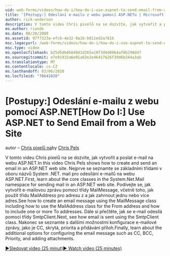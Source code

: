 ```yaml
---
uid: web-forms/videos/how-do-i/how-do-i-use-aspnet-to-send-email-from-a-web-site
title: '[Postupy:] Odeslání e-mailu z webu pomocí ASP.NETu | Microsoft Docs'
author: rick-anderson
description: V tomto videu Chris pixelů na se dozvíte, jak vytvořit a poslat e-mail na webu ASP.NET. Nejprve se seznamte se základními třídami v oboru názvů System .NET. mail f...
ms.author: riande
ms.date: 08/28/2008
ms.assetid: 97f7323a-efc6-4e32-9a16-b011ed2a781b
msc.legacyurl: /web-forms/videos/how-do-i/how-do-i-use-aspnet-to-send-email-from-a-web-site
msc.type: video
ms.openlocfilehash: b25d5db4b849d1d265a10f3d4d89b4af0b298d47
ms.sourcegitcommit: e7e91932a6e91a63e2e46417626f39d6b244a3ab
ms.translationtype: MT
ms.contentlocale: cs-CZ
ms.lasthandoff: 03/06/2020
ms.locfileid: "78641020"
---
```

# <a name="how-do-i-use-aspnet-to-send-email-from-a-web-site"></a><span data-ttu-id="27a3b-104">[Postupy:] Odeslání e-mailu z webu pomocí ASP.NET</span><span class="sxs-lookup"><span data-stu-id="27a3b-104">[How Do I:] Use ASP.NET to Send Email from a Web Site</span></span>

<span data-ttu-id="27a3b-105">autor – [Chris pixelů na](https://twitter.com/chrispels)</span><span class="sxs-lookup"><span data-stu-id="27a3b-105">by [Chris Pels](https://twitter.com/chrispels)</span></span>

<span data-ttu-id="27a3b-106">V tomto videu Chris pixelů na se dozvíte, jak vytvořit a poslat e-mail na webu ASP.NET.</span><span class="sxs-lookup"><span data-stu-id="27a3b-106">In this video Chris Pels shows how to create and send an email in an ASP.NET web site.</span></span> <span data-ttu-id="27a3b-107">Nejprve se seznamte se základními třídami v oboru názvů System .NET. mail pro odesílání e-mailů na webu ASP.NET.</span><span class="sxs-lookup"><span data-stu-id="27a3b-107">First, learn about the core classes in the System.Net.Mail namespace for sending mail in an ASP.NET web site.</span></span> <span data-ttu-id="27a3b-108">Podívejte se, jak vytvořit e-mailovou zprávu pomocí třídy MailMessage, včetně toho, jak použít třídu MailAddress pro adresu z a jak zahrnout jednu nebo více adres.</span><span class="sxs-lookup"><span data-stu-id="27a3b-108">See how to create an email message using the MailMessage class including how to use the MailAddress class for the From address and how to include one or more To addresses.</span></span> <span data-ttu-id="27a3b-109">Dále si přečtěte, jak se e-mail odesílá pomocí třídy SmtpClient.</span><span class="sxs-lookup"><span data-stu-id="27a3b-109">Next, see how email is sent using the SmtpClient class.</span></span> <span data-ttu-id="27a3b-110">Nakonec se seznamte s dalšími možnostmi konfigurace e-mailové zprávy, jako je CC, skrytá, priorita a přidávání příloh.</span><span class="sxs-lookup"><span data-stu-id="27a3b-110">Finally, learn about the additional options for configuring the email message such as CC, BCC, Priority, and adding attachments.</span></span>

[<span data-ttu-id="27a3b-111">&#9654;Sledovat video (25 minut)</span><span class="sxs-lookup"><span data-stu-id="27a3b-111">&#9654; Watch video (25 minutes)</span></span>](https://channel9.msdn.com/Blogs/ASP-NET-Site-Videos/how-do-i-use-aspnet-to-send-email-from-a-web-site)
